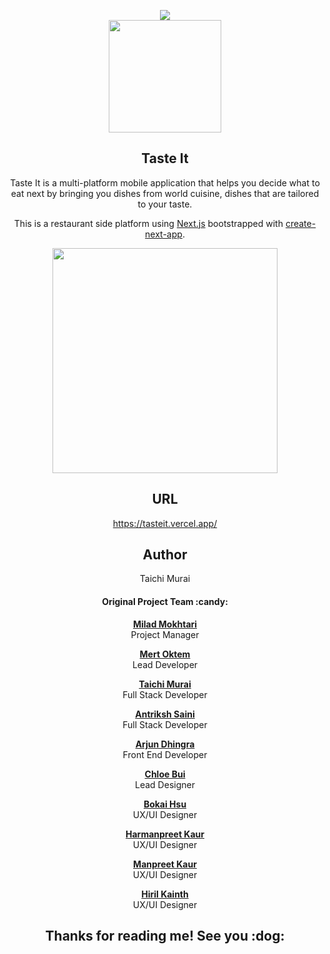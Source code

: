 <p align="center" >
  <a href="https://next-js-buddy-go.vercel.app/"><img src="https://user-images.githubusercontent.com/53918541/112741853-ebfdfc00-8f3d-11eb-8766-730086985748.png" /></a><br />
  
  <img src="https://user-images.githubusercontent.com/53918541/112910774-f688d480-90a8-11eb-9237-d9e0783880e9.png" width="180px;" />
</p>

<div align="center">
  <h2> Taste It </h2>
  <p>Taste It is a multi-platform mobile application that helps you decide what to eat next by bringing you dishes from world cuisine, dishes that are tailored to your taste.</p>

  <p>This is a restaurant side platform using <a href="https://nextjs.org/">Next.js</a> bootstrapped with <a href="https://github.com/vercel/next.js/tree/canary/packages/create-next-app">create-next-app</a>.</p>

  <img src="https://user-images.githubusercontent.com/53918541/113095019-94fb5f80-91a7-11eb-9ded-7111d8946e11.png" width="360px;"/>

  <h2>URL</h2>
  <a href='https://tasteit.vercel.app/'>https://tasteit.vercel.app/</a>

  <h2> Author </h2>
  Taichi Murai

  <h4> Original Project Team :candy:</h4>
    <p>
      <a href="https://www.linkedin.com/in/milad-mokhtari/"><strong>Milad Mokhtari</strong></a> <br/> Project Manager
    </p> 
    <p>
      <a href="https://www.linkedin.com/in/mert-oktem/"><strong>Mert Oktem</strong></a> <br/> Lead Developer
    </p>
    <p>
      <a href="https://www.linkedin.com/in/taichimurai/"><strong>Taichi Murai</strong></a> <br/> Full Stack Developer
    </p>
    <p>
      <a href="https://www.linkedin.com/in/antriksh-saini/"><strong>Antriksh Saini</strong></a> <br/> Full Stack Developer
    </p>
    <p>
      <a href="https://www.linkedin.com/in/arjun-dhingra-617749159/"><strong>Arjun Dhingra</strong></a> <br/> Front End Developer
    </p>
    <p>
      <a href="https://www.linkedin.com/in/chloe-buii/"><strong>Chloe Bui</strong></a> <br/> Lead Designer
    </p>
    <p>
      <a href="https://www.linkedin.com/in/bokai-hsu/"><strong>Bokai Hsu</strong></a> <br/> UX/UI Designer
    </p>
    <p>
      <a href="https://www.linkedin.com/in/harman-jhita/"><strong>Harmanpreet Kaur</strong></a> <br/> UX/UI Designer
    </p>
    <p>
      <a href="https://www.linkedin.com/in/manpreet-kaur7/"><strong>Manpreet Kaur</strong></a> <br/> UX/UI Designer
    </p>
    <p>
      <a href="https://www.linkedin.com/in/hiril-kainth-3ba598171/"><strong>Hiril Kainth</strong></a> <br/> UX/UI Designer
    </p>
  
  <h2>Thanks for reading me! See you :dog:</h2>
</div>
